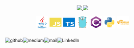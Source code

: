 <div align="center"><br>
  <a href="https://github.com/cidomuniz">
    <img height="180em" src="https://github-readme-stats.vercel.app/api?username=cidomuniz&count_private=true&show_icons=true&theme=dracula&include_all_commits=true"/>
    <img height="180em" src="https://github-readme-stats.vercel.app/api/top-langs/?username=cidomuniz&show_icons=true&theme=dracula&layout=compact" />
  </a>
</div>
<div style="display: inline_block" align="center"><br>
  <img align="center" height="40" width="40" src="https://raw.githubusercontent.com/devicons/devicon/master/icons/java/java-original.svg">
  <img align="center" height="30" width="40" src="https://raw.githubusercontent.com/devicons/devicon/master/icons/javascript/javascript-plain.svg">
  <img align="center" height="30" width="40" src="https://raw.githubusercontent.com/devicons/devicon/master/icons/typescript/typescript-plain.svg">
  <img align="center" height="40" width="40" src="https://raw.githubusercontent.com/devicons/devicon/master/icons/go/go-original.svg">
  <img align="center" height="40" width="40" src="https://raw.githubusercontent.com/devicons/devicon/master/icons/csharp/csharp-original.svg">  
  <img align="center" height="40" width="40" src="https://raw.githubusercontent.com/devicons/devicon/master/icons/python/python-original.svg">
  <img align="center" height="40" width="40" src="https://raw.githubusercontent.com/devicons/devicon/master/icons/amazonwebservices/amazonwebservices-plain-wordmark.svg">
</div><br>
<div>
  <a href="https://github.com/cidomuniz" target="_blank"><img height="32"   alt="github" align="left" src="https://img.shields.io/badge/GitHub-100000?style=for-the-badge&logo=github&logoColor=white" /></a>

  <a href="https://cidomuniz.medium.com/" target="_blank"><img height="32" alt="medium" align="left" src="https://img.shields.io/badge/Medium-12100E?style=for-the-badge&logo=medium&logoColor=white" /></a>

  <a href = "mailto:devccido@gmail.com" target="_blank"><img height="32"  alt="mail" align="left" src="https://img.shields.io/badge/-Gmail-%23333?style=for-the-badge&logo=gmail&logoColor=white"></a>
  
  <a href="https://www.linkedin.com/in/cidomuniz" target="_blank"><img height="32"  align="left" alt="LinkedIn"  src="https://img.shields.io/badge/-LinkedIn-%230077B5?style=for-the-badge&logo=linkedin&logoColor=white" ></a>
</div>
